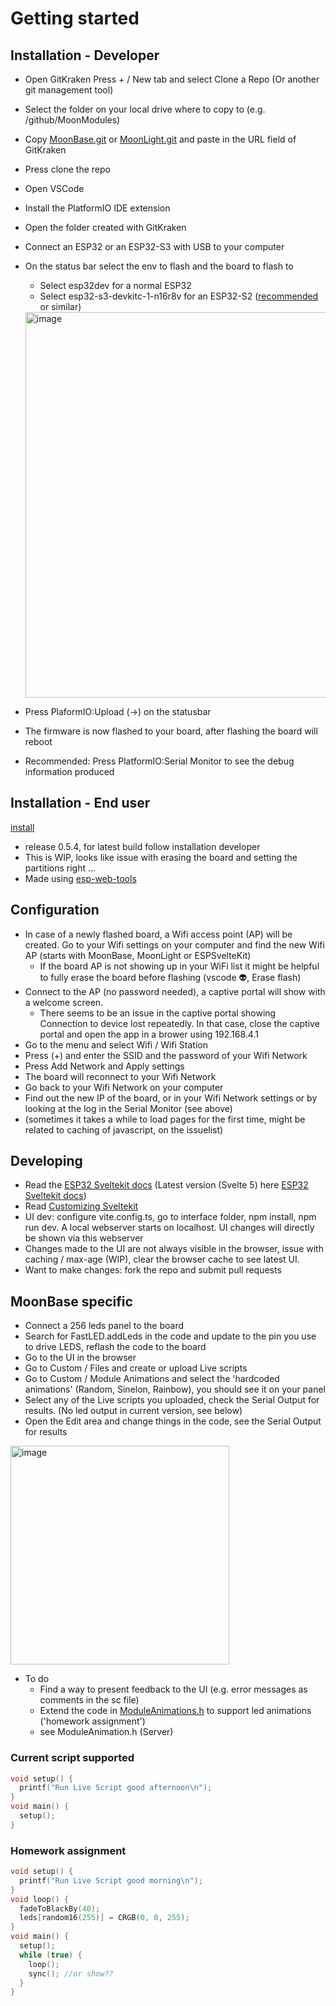 # Getting started

## Installation - Developer

* Open GitKraken Press + / New tab and select Clone a Repo (Or another git management tool)
* Select the folder on your local drive where to copy to (e.g. /github/MoonModules)
* Copy [MoonBase.git](https://github.com/ewowi/MoonBase.git) or [MoonLight.git](https://github.com/MoonModules/MoonLight.git) and paste in the URL field of GitKraken
* Press clone the repo
* Open VSCode
* Install the PlatformIO IDE extension
* Open the folder created with GitKraken
* Connect an ESP32 or an ESP32-S3 with USB to your computer
* On the status bar select the env to flash and the board to flash to
    * Select esp32dev for a normal ESP32
    * Select esp32-s3-devkitc-1-n16r8v for an ESP32-S2 ([recommended](https://s.click.aliexpress.com/e/_DBAtJ2H) or similar)

   <img width="617" alt="image" src="https://github.com/user-attachments/assets/349af246-30c7-45dd-92ed-4f2b3900557f" />

* Press PlaformIO:Upload (->) on the statusbar
* The firmware is now flashed to your board, after flashing the board will reboot
* Recommended: Press PlatformIO:Serial Monitor to see the debug information produced

## Installation - End user

[install](https://moonmodules.org/MoonLight/general/index.html)

* release 0.5.4, for latest build follow installation developer
* This is WIP, looks like issue with erasing the board and setting the partitions right ...
* Made using [esp-web-tools](https://esphome.github.io/esp-web-tools/)

## Configuration

* In case of a newly flashed board, a Wifi access point (AP) will be created. Go to your Wifi settings on your computer and find the new Wifi AP (starts with MoonBase, MoonLight or ESPSvelteKit)
    * If the board AP is not showing up in your WiFi list it might be helpful to fully erase the board before flashing (vscode 👽, Erase flash)
* Connect to the AP (no password needed), a captive portal will show with a welcome screen.
    * There seems to be an issue in the captive portal showing Connection to device lost repeatedly. In that case, close the captive portal and open the app in a brower using 192.168.4.1
* Go to the menu and select Wifi / Wifi Station
* Press (+) and enter the SSID and the password of your Wifi Network
* Press Add Network and Apply settings
* The board will reconnect to your Wifi Network
* Go back to your Wifi Network on your computer
* Find out the new IP of the board, or in your Wifi Network settings or by looking at the log in the Serial Monitor (see above)
* (sometimes it takes a while to load pages for the first time, might be related to caching of javascript, on the issuelist)

## Developing

* Read the [ESP32 Sveltekit docs](https://moonmodules.org/MoonLight/eskIndex/) (Latest version (Svelte 5) here [ESP32 Sveltekit docs](https://theelims.github.io/ESP32-sveltekit/))
* Read [Customizing Sveltekit](https://moonmodules.org/MoonLight/general/customizingsveltekit/)
* UI dev: configure vite.config.ts, go to interface folder, npm install, npm run dev. A local webserver starts on localhost. UI changes will directly be shown via this webserver
* Changes made to the UI are not always visible in the browser, issue with caching / max-age (WIP), clear the browser cache to see latest UI.
* Want to make changes: fork the repo and submit pull requests

## MoonBase specific

* Connect a 256 leds panel to the board
* Search for FastLED.addLeds in the code and update to the pin you use to drive LEDS, reflash the code to the board
* Go to the UI in the browser
* Go to Custom / Files and create or upload Live scripts 
* Go to Custom / Module Animations and select the 'hardcoded animations' (Random, Sinelon, Rainbow), you should see it on your panel
* Select any of the Live scripts you uploaded, check the Serial Output for results. (No led output in current version, see below)
* Open the Edit area and change things in the code, see the Serial Output for results

<img width="350" alt="image" src="https://github.com/user-attachments/assets/56bdd019-927b-40cc-9199-9bc6344f8d8b" />


* To do
    * Find a way to present feedback to the UI (e.g. error messages as comments in the sc file)
    * Extend the code in [ModuleAnimations.h](https://github.com/ewowi/MoonBase/blob/main/src/custom/ModuleAnimations.h) to support led animations ('homework assignment')
    * see ModuleAnimation.h (Server)

### Current script supported

```cpp
void setup() {
  printf("Run Live Script good afternoon\n");
}
void main() {
  setup();
}
```

### Homework assignment

```cpp
void setup() {
  printf("Run Live Script good morning\n");
}
void loop() {
  fadeToBlackBy(40);
  leds[random16(255)] = CRGB(0, 0, 255);
}
void main() {
  setup();
  while (true) {
    loop();
    sync(); //or show??
  }
}
```
